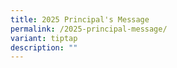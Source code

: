 ```yaml
---
title: 2025 Principal's Message
permalink: /2025-principal-message/
variant: tiptap
description: ""
---
```

